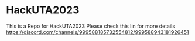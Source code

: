# HackUTA2023
This is a Repo for HackUTA2023
Please check this lin for more details https://discord.com/channels/999588185732554812/999588943181926451
